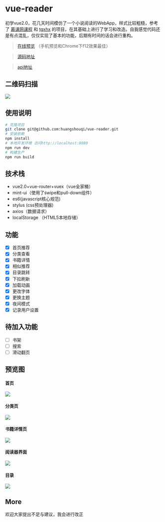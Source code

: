 # vue-reader
初学vue2.0，花几天时间模仿了一个小说阅读的WebApp，样式比较粗糙，参考了 [慕课网课程](http://coding.imooc.com/class/13.html) 和 [tgxhx](https://github.com/tgxhx/vue-reader/) 的项目，在其基础上进行了学习和改造。自我感觉代码还是有点混乱，仅仅实现了基本的功能，后期有时间的话会进行重构。

> [在线预览](http://iwen.tianyan.hk)
（手机预览和Chrome下f12效果最佳）

>[源码地址](https://github.com/huangshouqi/vue-reader)

> [api地址](https://github.com/tgxhx/node-book-api)

## 二维码扫描
![](http://ovh9m465i.bkt.clouddn.com/QRcode.png)


## 使用说明

``` bash
# 克隆项目
git clone git@github.com:huangshouqi/vue-reader.git
# 安装依赖
npm install
# 本地开发环境 访问http://localhost:8080
npm run dev
# 构建生产
npm run build
```


## 技术栈
- vue2.0+vue-router+vuex（vue全家桶）
- mint-ui（使用了swipe和pull-down组件）
- es6(javascript核心规范)
- stylus (css预处理器)
- axios（数据请求）
- localStorage （HTML5本地存储）

## 功能
- [x] 首页推荐
- [x] 分类查看
- [x] 书籍详情
- [x] 相似推荐
- [x] 目录跳转
- [x] 下拉刷新
- [x] 加载动画
- [x] 更改字体
- [x] 更换主题
- [x] 夜间模式
- [x] 记录用户设置
## 待加入功能
- [ ] 书架
- [ ] 搜索
- [ ] 滑动翻页

## 预览图
#### 首页
![](http://ovh9m465i.bkt.clouddn.com/1.png?imageMogr2/auto-orient/thumbnail/414x736!/blur/1x0/quality/75|imageslim)

#### 分类页
![](http://ovh9m465i.bkt.clouddn.com/2.png?imageMogr2/auto-orient/thumbnail/414x736!/blur/1x0/quality/75|imageslim)

#### 书籍详情页
![](http://ovh9m465i.bkt.clouddn.com/3.png?imageMogr2/auto-orient/thumbnail/414x736!/blur/1x0/quality/75|imageslim)

#### 阅读器界面
![](http://ovh9m465i.bkt.clouddn.com/4.png?imageMogr2/auto-orient/thumbnail/414x736!/blur/1x0/quality/75|imageslim)

#### 目录
![](http://ovh9m465i.bkt.clouddn.com/5.png?imageMogr2/auto-orient/thumbnail/414x736!/blur/1x0/quality/75|imageslim)

## More
欢迎大家提出不足与建议，我会进行改正
